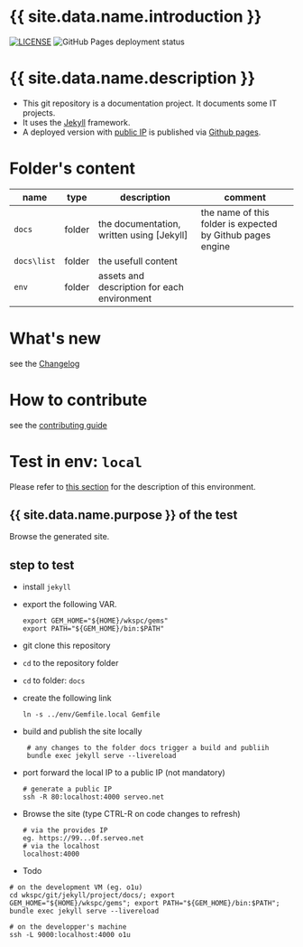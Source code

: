 [//]: #(Reference)
[ip_public]:       https://abelgacem.github.io/project/
[url_jekyll]:      https://jekyllrb.com
[url_githubpages]: https://pages.github.com
[doc_contribute]:  ./CONTRIBUTING.md
[doc_changelog]:  ./CHANGELOG.md
[env_local]:      ./env/README.md#env-local


# {{ site.data.name.introduction }}

[![LICENSE](https://img.shields.io/badge/license-GNU_GPL_v3.0-green.svg)](https://choosealicense.com/licenses/gpl-3.0/)
![GitHub Pages deployment status](https://github.com/abelgacem/project/workflows/pages%20build%20and%20deployment/badge.svg)

# {{ site.data.name.description }}

- This git repository is a documentation project. It documents some IT projects.
- It uses the [Jekyll][url_jekyll] framework.
- A deployed version with [public IP][ip_public] is published via [Github pages][url_githubpages].

# Folder's content
|name|type|description|comment|
|-|-|-|-|
|`docs`|folder|the documentation, written using [Jekyll]|the name of this folder is expected by Github pages engine|[url_jekyll]|
|`docs\list`|folder|the usefull content|
|`env`|folder|assets and description for each environment|


# What's new
see the [Changelog][doc_changelog]

# How to contribute
see the [contributing guide][doc_contribute]

# Test in env: `local`
Please refer to [this section][env_local] for the description of this environment.

## {{ site.data.name.purpose }} of the test
Browse the generated site.

## step to test
- install `jekyll`
- export the following VAR.
  ```shell
  export GEM_HOME="${HOME}/wkspc/gems"
  export PATH="${GEM_HOME}/bin:$PATH"
  ```

- git clone this repository
- `cd` to the repository folder
- `cd` to folder: `docs`
- create the following link
  ```shell
  ln -s ../env/Gemfile.local Gemfile
  ```
- build and publish the site locally
  ```shell
   # any changes to the folder docs trigger a build and publiih
   bundle exec jekyll serve --livereload
   ```  
- port forward the local IP to a public IP (not mandatory)
  ```shell
  # generate a public IP
  ssh -R 80:localhost:4000 serveo.net
  ```
- Browse the site (type CTRL-R on code changes to refresh)
  ```shell
  # via the provides IP
  eg. https://99...0f.serveo.net
  # via the localhost
  localhost:4000
  ```
- Todo
```shell
# on the development VM (eg. o1u)
cd wkspc/git/jekyll/project/docs/; export GEM_HOME="${HOME}/wkspc/gems"; export PATH="${GEM_HOME}/bin:$PATH"; bundle exec jekyll serve --livereload

# on the developper's machine
ssh -L 9000:localhost:4000 o1u
```  